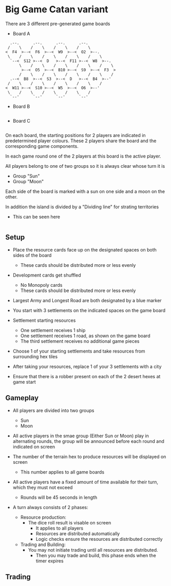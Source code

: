 # Big Game Catan variant

There are 3 different pre-generated game boards


* Board A

```
  .--.      .--.      .--.      .--.
 /    \    /    \    /    \    /    \
<  F4  >--<  F6  >--<  W9  >--<  O2  >--.
 \    /    \    /    \    /    \    /    \
  `--<  S12 >--<  D   >--<  F11 >--<  W8  >--.
      \    /    \    /    \    /    \    /    \
       >--<  O5  >--<  B10 >--<  S9  >--<  F3  >
      /    \    /    \    /    \    /    \    /
  .--<  B8  >--<  S3  >--<  D   >--<  B4  >--'
 /    \    /    \    /    \    /    \    /
<  W11 >--<  S10 >--<  W5  >--<  O6  >--'
 \    /    \    /    \    /    \    /
  `--'      `--'      `--'      `--'
```


* Board B

```

```

* Board C

```

```

On each board, the starting positions for 2 players are indicated in
predetermined player colours. These 2 players share the board and the
corresponding game components.

In each game round one of the 2 players at this board is the active player.

All players belong to one of two groups so it is always clear whose turn it is
* Group "Sun"
* Group "Moon"

Each side of the board is marked with a sun on one side and a moon on the other.

In addition the island is divided by a "Dividing line" for strating territories
* This can be seen here

```

```

## Setup

* Place the resource cards face up on the designated spaces on both sides of the
  board
  * These cards should be distributed more or less evenly

* Development cards get shuffled
  * No Monopoly cards
  * These cards should be distributed more or less evenly

* Largest Army and Longest Road are both designated by a blue marker

* You start with 3 settlements on the indicated spaces on the game board

* Settlement starting resources
  * One settlement receives 1 ship
  * One settlement receives 1 road, as shown on the game board
  * The third settlement receives no additional game pieces

* Choose 1 of your starting settlements and take resources from surrounding hex
  tiles

* After taking your resources, replace 1 of your 3 settlements with a city

* Ensure that there is a robber present on each of the 2 desert hexes at game
  start

## Gameplay

* All players are divided into two groups
  * Sun
  * Moon
* All active players in the smae group (Either Sun or Moon) play in alternating
  rounds, the group will be announced before each round and indicated on screen

* The number of the terrain hex to produce resources will be displayed on screen
  * This number applies to all game boards

* All active players have a fixed amount of time available for their turn, which
  they must not exceed
  * Rounds will be 45 seconds in length

* A turn always consists of 2 phases:
  * Resource production:
    * The dice roll result is visable on screen
      * It applies to all players
      * Resources are distributed automatically
      * Logic checks ensure the resources are distributed correctly
  * Trading and Building:
    * You may not initiate trading until all resources are distributed.
      * Then you may trade and build, this phase ends when the timer expires

## Trading
